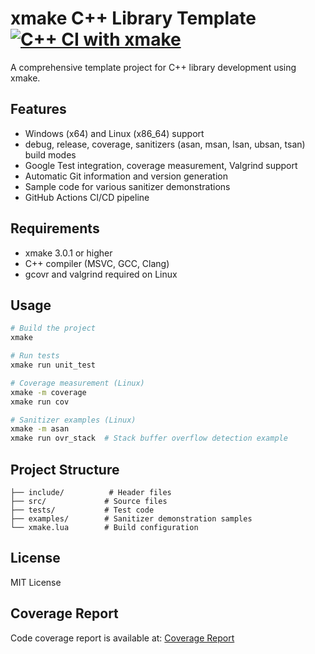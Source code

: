 # xmake C++ Library Template [![C++ CI with xmake](https://github.com/zenshosan/xmake-template/actions/workflows/ci.yml/badge.svg)](https://github.com/zenshosan/xmake-template/actions/workflows/ci.yml)

A comprehensive template project for C++ library development using xmake.

## Features

- Windows (x64) and Linux (x86_64) support
- debug, release, coverage, sanitizers (asan, msan, lsan, ubsan, tsan) build modes
- Google Test integration, coverage measurement, Valgrind support
- Automatic Git information and version generation
- Sample code for various sanitizer demonstrations
- GitHub Actions CI/CD pipeline

## Requirements

- xmake 3.0.1 or higher
- C++ compiler (MSVC, GCC, Clang)
- gcovr and valgrind required on Linux

## Usage

```bash
# Build the project
xmake

# Run tests
xmake run unit_test

# Coverage measurement (Linux)
xmake -m coverage
xmake run cov

# Sanitizer examples (Linux)
xmake -m asan
xmake run ovr_stack  # Stack buffer overflow detection example
```

## Project Structure

```
├── include/          # Header files
├── src/             # Source files
├── tests/           # Test code
├── examples/        # Sanitizer demonstration samples
└── xmake.lua        # Build configuration
```

## License

MIT License

## Coverage Report

Code coverage report is available at: [Coverage Report](https://zenshosan.github.io/xmake-template/) 